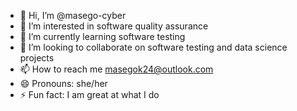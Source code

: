 - 👋 Hi, I’m @masego-cyber
- 👀 I’m interested in software quality assurance
- 🌱 I’m currently learning software testing
- 💞️ I’m looking to collaborate on software testing and data science projects
- 📫 How to reach me masegok24@outlook.com
- 😄 Pronouns: she/her
- ⚡ Fun fact: I am great at what I do

<!---
masego-cyber/masego-cyber is a ✨ special ✨ repository because its `README.md` (this file) appears on your GitHub profile.
You can click the Preview link to take a look at your changes.
--->
